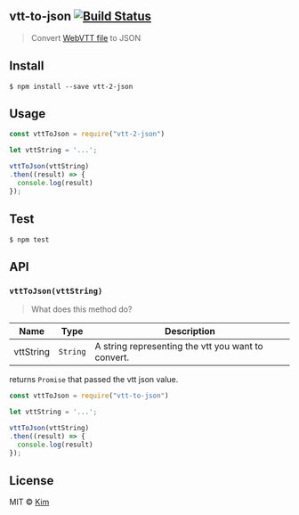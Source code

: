 ## vtt-to-json [![Build Status](https://travis-ci.org/joegesualdo/vtt-to-json.svg?branch=master)](https://travis-ci.org/joegesualdo/vtt-to-json)
> Convert [WebVTT file](https://developer.mozilla.org/en-US/docs/Web/API/Web_Video_Text_Tracks_Format) to JSON

## Install
```
$ npm install --save vtt-2-json
```

## Usage
```javascript
const vttToJson = require("vtt-2-json")

let vttString = '...';

vttToJson(vttString)
.then((result) => {
  console.log(result)
});
```

## Test
```
$ npm test
```

## API
### `vttToJson(vttString)`
> What does this method do?

| Name | Type | Description |
|------|------|-------------|
| vttString| `String` | A string representing the vtt you want to convert. 

returns `Promise` that passed the vtt json value.

```javascript
const vttToJson = require("vtt-to-json")

let vttString = '...';

vttToJson(vttString)
.then((result) => {
  console.log(result)
});
```

## License
MIT © [Kim]()
